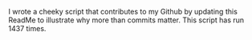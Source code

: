 I wrote a cheeky script that contributes to my Github by updating this ReadMe to illustrate why more than commits matter. This script has run 1437 times.